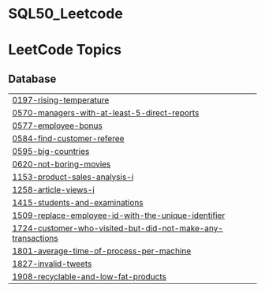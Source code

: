 # SQL50_Leetcode

<!---LeetCode Topics Start-->
# LeetCode Topics
## Database
|  |
| ------- |
| [0197-rising-temperature](https://github.com/rabbiya987/SQL50_Leetcode/tree/master/0197-rising-temperature) |
| [0570-managers-with-at-least-5-direct-reports](https://github.com/rabbiya987/SQL50_Leetcode/tree/master/0570-managers-with-at-least-5-direct-reports) |
| [0577-employee-bonus](https://github.com/rabbiya987/SQL50_Leetcode/tree/master/0577-employee-bonus) |
| [0584-find-customer-referee](https://github.com/rabbiya987/SQL50_Leetcode/tree/master/0584-find-customer-referee) |
| [0595-big-countries](https://github.com/rabbiya987/SQL50_Leetcode/tree/master/0595-big-countries) |
| [0620-not-boring-movies](https://github.com/rabbiya987/SQL50_Leetcode/tree/master/0620-not-boring-movies) |
| [1153-product-sales-analysis-i](https://github.com/rabbiya987/SQL50_Leetcode/tree/master/1153-product-sales-analysis-i) |
| [1258-article-views-i](https://github.com/rabbiya987/SQL50_Leetcode/tree/master/1258-article-views-i) |
| [1415-students-and-examinations](https://github.com/rabbiya987/SQL50_Leetcode/tree/master/1415-students-and-examinations) |
| [1509-replace-employee-id-with-the-unique-identifier](https://github.com/rabbiya987/SQL50_Leetcode/tree/master/1509-replace-employee-id-with-the-unique-identifier) |
| [1724-customer-who-visited-but-did-not-make-any-transactions](https://github.com/rabbiya987/SQL50_Leetcode/tree/master/1724-customer-who-visited-but-did-not-make-any-transactions) |
| [1801-average-time-of-process-per-machine](https://github.com/rabbiya987/SQL50_Leetcode/tree/master/1801-average-time-of-process-per-machine) |
| [1827-invalid-tweets](https://github.com/rabbiya987/SQL50_Leetcode/tree/master/1827-invalid-tweets) |
| [1908-recyclable-and-low-fat-products](https://github.com/rabbiya987/SQL50_Leetcode/tree/master/1908-recyclable-and-low-fat-products) |
<!---LeetCode Topics End-->
